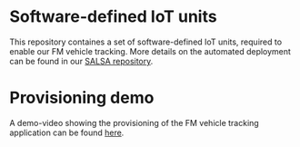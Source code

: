 Software-defined IoT units
===
This repository containes a set of software-defined IoT units, required to enable our FM vehicle tracking.
More details on the automated deployment can be found in our [SALSA repository](https://github.com/tuwiendsg/SALSA/).

Provisioning demo
=======
A demo-video showing the provisioning of the FM vehicle tracking application can be found [here](https://www.youtube.com/watch?v=81pWzggSaMM).



